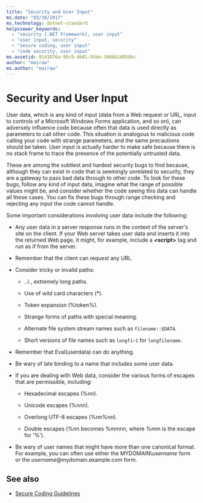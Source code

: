 ```yaml
---
title: "Security and User Input"
ms.date: "03/30/2017"
ms.technology: dotnet-standard
helpviewer_keywords:
  - "security [.NET Framework], user input"
  - "user input, security"
  - "secure coding, user input"
  - "code security, user input"
ms.assetid: 9141076a-96c9-4b01-93de-366bb1d858bc
author: "mairaw"
ms.author: "mairaw"
---
```

# Security and User Input

User data, which is any kind of input (data from a Web request or URL, input to controls of a Microsoft Windows Forms application, and so on), can adversely influence code because often that data is used directly as parameters to call other code. This situation is analogous to malicious code calling your code with strange parameters, and the same precautions should be taken. User input is actually harder to make safe because there is no stack frame to trace the presence of the potentially untrusted data.

These are among the subtlest and hardest security bugs to find because, although they can exist in code that is seemingly unrelated to security, they are a gateway to pass bad data through to other code. To look for these bugs, follow any kind of input data, imagine what the range of possible values might be, and consider whether the code seeing this data can handle all those cases. You can fix these bugs through range checking and rejecting any input the code cannot handle.

Some important considerations involving user data include the following:

- Any user data in a server response runs in the context of the server's site on the client. If your Web server takes user data and inserts it into the returned Web page, it might, for example, include a **\<script>** tag and run as if from the server.

- Remember that the client can request any URL.

- Consider tricky or invalid paths:

  - ..\ , extremely long paths.

  - Use of wild card characters (*).

  - Token expansion (%token%).

  - Strange forms of paths with special meaning.

  - Alternate file system stream names such as `filename::$DATA`.

  - Short versions of file names such as `longfi~1` for `longfilename`.

- Remember that Eval(userdata) can do anything.

- Be wary of late binding to a name that includes some user data.

- If you are dealing with Web data, consider the various forms of escapes that are permissible, including:

  - Hexadecimal escapes (%nn).

  - Unicode escapes (%nnn).

  - Overlong UTF-8 escapes (%nn%nn).

  - Double escapes (%nn becomes %mmnn, where %mm is the escape for '%').

- Be wary of user names that might have more than one canonical format. For example, you can often use either the MYDOMAIN\\*username* form or the *username*@mydomain.example.com form.

## See also

- [Secure Coding Guidelines](../../../docs/standard/security/secure-coding-guidelines.md)
